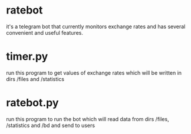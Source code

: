 # ratebot
it's a telegram bot that currently monitors exchange rates and has several convenient and useful features.

# timer.py
run this program to get values of exchange rates which will be written in dirs /files and /statistics

# ratebot.py
run this program to run the bot which will read data from dirs /files, /statistics and /bd and send to users
